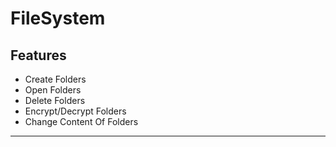 # FileSystem

## Features

* Create Folders
* Open Folders
* Delete Folders
* Encrypt/Decrypt Folders
* Change Content Of Folders

***
